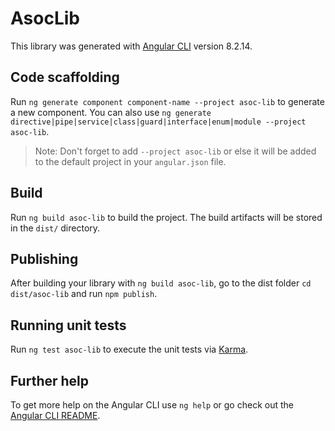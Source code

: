 # AsocLib

This library was generated with [Angular CLI](https://github.com/angular/angular-cli) version 8.2.14.

## Code scaffolding

Run `ng generate component component-name --project asoc-lib` to generate a new component. You can also use `ng generate directive|pipe|service|class|guard|interface|enum|module --project asoc-lib`.
> Note: Don't forget to add `--project asoc-lib` or else it will be added to the default project in your `angular.json` file. 

## Build

Run `ng build asoc-lib` to build the project. The build artifacts will be stored in the `dist/` directory.

## Publishing

After building your library with `ng build asoc-lib`, go to the dist folder `cd dist/asoc-lib` and run `npm publish`.

## Running unit tests

Run `ng test asoc-lib` to execute the unit tests via [Karma](https://karma-runner.github.io).

## Further help

To get more help on the Angular CLI use `ng help` or go check out the [Angular CLI README](https://github.com/angular/angular-cli/blob/master/README.md).
